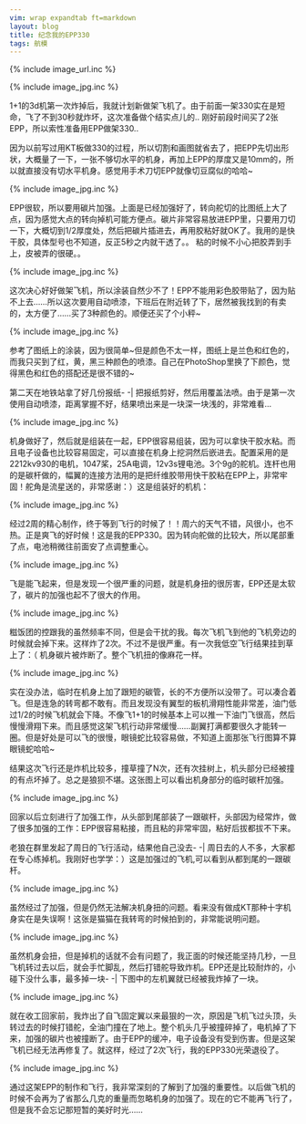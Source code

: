 ```yaml
---
vim: wrap expandtab ft=markdown
layout: blog
title: 纪念我的EPP330
tags: 航模
---
```

{% include image_url.inc %}

{% include image_jpg.inc %}

1+1的3d机第一次炸掉后，我就计划新做架飞机了。由于前面一架330实在是短命，飞了不到30秒就炸坏，这次准备做个结实点儿的.. 刚好前段时间买了2张EPP，所以索性准备用EPP做架330..

因为以前写过用KT板做330的过程，所以切割和画图就省去了，把EPP先切出形状，大概量了一下，一张不够切水平的机身，再加上EPP的厚度又是10mm的，所以就直接没有切水平机身。感觉用手术刀切EPP就像切豆腐似的哈哈~

{% include image_jpg.inc %}

EPP很软，所以要用碳片加强。上面是已经加强好了，转向舵切的比图纸上大了点，因为感觉大点的转向掉机可能方便点。碳片非常容易放进EPP里，只要用刀切一下，大概切到1/2厚度处，然后把碳片插进去，再用胶粘好就OK了。我用的是快干胶，具体型号也不知道，反正5秒之内就干透了。。 粘的时候不小心把胶弄到手上，皮被弄的很硬。。

{% include image_jpg.inc %}

这次决心好好做架飞机，所以涂装自然少不了！EPP不能用彩色胶带贴了，因为贴不上去……所以这次要用自动喷漆，下班后在附近转了下，居然被我找到的有卖的，太方便了……买了3种颜色的。顺便还买了个小秤~

{% include image_jpg.inc %}

参考了图纸上的涂装，因为很简单~但是颜色不太一样，图纸上是兰色和红色的，而我只买到了红，黄，黑三种颜色的喷漆。自己在PhotoShop里换了下颜色，觉得黑色和红色的搭配还是很不错的~

第二天在地铁站拿了好几份报纸- -| 把报纸剪好，然后用覆盖法喷。由于是第一次使用自动喷漆，距离掌握不好，结果喷出来是一块深一块浅的，非常难看...

{% include image_jpg.inc %}

机身做好了，然后就是组装在一起，EPP很容易组装，因为可以拿快干胶水粘。而且电子设备也比较容易固定，可以直接在机身上挖洞然后嵌进去。配置采用的是2212kv930的电机，1047桨，25A电调，12v3s锂电池。3个9g的舵机。连杆也用的是碳杆做的，幅翼的连接方法用的是把纤维胶带用快干胶粘在EPP上，非常牢固！舵角是流星送的，非常感谢：）这是组装好的机机：

{% include image_jpg.inc %}

经过2周的精心制作，终于等到飞行的时候了！！周六的天气不错，风很小，也不热。正是爽飞的好时候！这是我的EPP330。因为转向舵做的比较大，所以尾部重了点，电池稍微往前面安了点调整重心。

{% include image_jpg.inc %}

飞是能飞起来，但是发现一个很严重的问题，就是机身扭的很厉害，EPP还是太软了，碳片的加强也起不了很大的作用。

{% include image_jpg.inc %}

糍饭团的控跟我的虽然频率不同，但是会干扰的我。每次飞机飞到他的飞机旁边的时候就会掉下来。这样炸了2次。不过不是很严重。有一次我低空飞行结果挂到草上了：（ 机身碳片被炸断了。整个飞机扭的像麻花一样。

{% include image_jpg.inc %}

实在没办法，临时在机身上加了跟短的碳管，长的不方便所以没带了。可以凑合着飞。但是连急的转弯都不敢有。而且发现没有翼型的板机滑翔性能非常差，油门低过1/2的时候飞机就会下降。不像飞1+1的时候基本上可以推一下油门飞很高，然后慢慢滑翔下来。而且感觉这架飞机行动非常缓慢……副翼打满都要很久才能转一圈。但是好处是可以飞的很慢，眼镜蛇比较容易做，不知道上面那张飞行图算不算眼镜蛇哈哈~

结果这次飞行还是炸机比较多，撞草撞了N次，还有次挂树上，机头部分已经被撞的有点坏掉了。总之是狼狈不堪。这张图上可以看出机身部分的临时碳杆加强。

{% include image_jpg.inc %}

回家以后立刻进行了加强工作，从头部到尾部装了一跟碳杆，头部因为经常炸，做了很多加强的工作：EPP很容易粘接，而且粘的非常牢固，粘好后拔都拔不下来。

老狼在群里发起了周日的飞行活动，结果他自己没去- -| 周日去的人不多，大家都在专心练掉机。我刚好也学学：）这是加强过的飞机,可以看到从都到尾的一跟碳杆。

{% include image_jpg.inc %}

虽然经过了加强，但是仍然无法解决机身扭的问题。看来没有做成KT那种十字机身实在是失误啊！这张是猫猫在我转弯的时候拍到的，非常能说明问题。

{% include image_jpg.inc %}

虽然机身会扭，但是掉机的话就不会有问题了，我正面的时候还能坚持几秒，一旦飞机转过去以后，就会手忙脚乱，然后打错舵导致炸机。EPP还是比较耐炸的，小碰下没什么事，最多掉一块- -| 下图中的左机翼就已经被我炸掉了一块。

{% include image_jpg.inc %}

就在收工回家前，我炸出了自飞固定翼以来最狠的一次，原因是飞机飞过头顶，头转过去的时候打错舵，全油门撞在了地上。整个机头几乎被撞碎掉了，电机掉了下来，加强的碳片也被撞断了。由于EPP的缓冲，电子设备没有受到伤害。但是这架飞机已经无法再修复了。就这样，经过了2次飞行，我的EPP330光荣退役了。

{% include image_jpg.inc %}

通过这架EPP的制作和飞行，我非常深刻的了解到了加强的重要性。以后做飞机的时候不会再为了省那么几克的重量而忽略机身的加强了。现在的它不能再飞行了，但是我不会忘记那短暂的美好时光……
